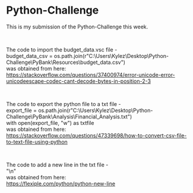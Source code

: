 # Python-Challenge

This is my submission of the Python-Challenge this week.

<br>

The code to import the budget_data.vsc file - <br>
  budget_data_csv = os.path.join(r"C:\Users\Kylez\Desktop\Python-Challenge\PyBank\Resources\budget_data.csv") <br>
was obtained from here: <br>
  https://stackoverflow.com/questions/37400974/error-unicode-error-unicodeescape-codec-cant-decode-bytes-in-position-2-3

<br>

The code to export the python file to a txt file - <br>
  export_file = os.path.join(r"C:\Users\Kylez\Desktop\Python-Challenge\PyBank\Analysis\Financial_Analysis.txt") <br>
  with open(export_file, "w") as txtfile <br>
was obtained from here: <br>
  https://stackoverflow.com/questions/47339698/how-to-convert-csv-file-to-text-file-using-python

<br>
 
The code to add a new line in the txt file - <br>
  "\n" <br>
was obtained from here: <br>
  https://flexiple.com/python/python-new-line

